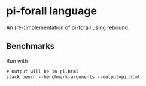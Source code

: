 # pi-forall language

An (re-)implementation of [pi-forall](https://github.com/sweirich/pi-forall)
using [rebound](https://github.com/sweirich/rebound).

## Benchmarks
Run with
```
# Output will be in pi.html
stack bench --benchmark-arguments --output=pi.html
```